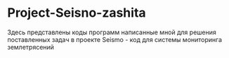 # Project-Seisno-zashita
Здесь представлены коды программ написанные мной для решения поставленных задач в проекте
Seismo - код для системы мониторинга землетрясений
